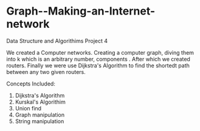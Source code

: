 # Graph--Making-an-Internet-network
Data Structure and Algorithims Project 4

We created a Computer networks. Creating a computer graph, diving them into k which is an arbitrary number, components .
After which we created routers. Finally we were use Dijkstra's Algorithm to find the shortedt path between any two given routers.

Concepts Included:
1. Dijkstra's Algorithm
2. Kurskal's Algorithim
3. Union find
4. Graph manipulation
5. String manipulation
